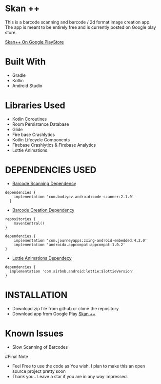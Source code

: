 # Skan ++

This is a barcode scanning and barcode / 2d format image creation app.
The app is meant to be entirely free and is currently posted on Google play store.

[Skan++ On Google PlayStore](https://play.google.com/store/apps/details?id=com.scanner.skan)

# Built With

* Gradle
* Kotlin 
* Android Studio

# Libraries Used

* Kotlin Coroutines
* Room Persistance Database
* Glide
* Fire base Crashlytics
* Kotlin Lifecycle Components
* Firebase Crashlytics & Firebase Analytics
* Lottie Animations

# DEPENDENCIES USED

* [Barcode Scanning Dependency](https://github.com/yuriy-budiyev/code-scanner)
```
dependencies {
    implementation 'com.budiyev.android:code-scanner:2.1.0'
  }
```

* [Barcode Creation Dependency](https://github.com/journeyapps/zxing-android-embedded)
```
repositories {
    mavenCentral()
}

dependencies {
    implementation 'com.journeyapps:zxing-android-embedded:4.2.0'
    implementation 'androidx.appcompat:appcompat:1.0.2'
}

```

* [Lottie Animations Dependecy](https://github.com/airbnb/lottie-android)
```
dependencies {
  implementation 'com.airbnb.android:lottie:$lottieVersion'
}

```

# INSTALLATION

* Download zip file from github or clone the repository
* Download app from Google Play [Skan ++](https://play.google.com/store/apps/details?id=com.scanner.skan)

# Known Issues

* Slow Scanning of Barcodes

#Final Note

* Feel Free to use the code as You wish.  I plan to make this an open source project pretty soon
* Thank you.. Leave a star if you are in any way impressed.

